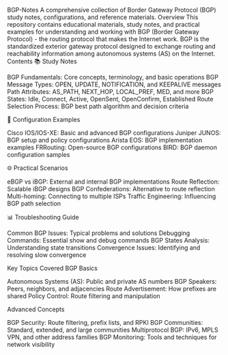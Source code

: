 BGP-Notes
A comprehensive collection of Border Gateway Protocol (BGP) study notes, configurations, and reference materials.
Overview
This repository contains educational materials, study notes, and practical examples for understanding and working with BGP (Border Gateway Protocol) - the routing protocol that makes the Internet work. BGP is the standardized exterior gateway protocol designed to exchange routing and reachability information among autonomous systems (AS) on the Internet.
Contents
📚 Study Notes

BGP Fundamentals: Core concepts, terminology, and basic operations
BGP Message Types: OPEN, UPDATE, NOTIFICATION, and KEEPALIVE messages
Path Attributes: AS_PATH, NEXT_HOP, LOCAL_PREF, MED, and more
BGP States: Idle, Connect, Active, OpenSent, OpenConfirm, Established
Route Selection Process: BGP best path algorithm and decision criteria

🔧 Configuration Examples

Cisco IOS/IOS-XE: Basic and advanced BGP configurations
Juniper JUNOS: BGP setup and policy configurations
Arista EOS: BGP implementation examples
FRRouting: Open-source BGP configurations
BIRD: BGP daemon configuration samples

🌐 Practical Scenarios

eBGP vs iBGP: External and internal BGP implementations
Route Reflection: Scalable iBGP designs
BGP Confederations: Alternative to route reflection
Multi-homing: Connecting to multiple ISPs
Traffic Engineering: Influencing BGP path selection

📊 Troubleshooting Guide

Common BGP Issues: Typical problems and solutions
Debugging Commands: Essential show and debug commands
BGP States Analysis: Understanding state transitions
Convergence Issues: Identifying and resolving slow convergence

Key Topics Covered
BGP Basics

Autonomous Systems (AS): Public and private AS numbers
BGP Speakers: Peers, neighbors, and adjacencies
Route Advertisement: How prefixes are shared
Policy Control: Route filtering and manipulation

Advanced Concepts

BGP Security: Route filtering, prefix lists, and RPKI
BGP Communities: Standard, extended, and large communities
Multiprotocol BGP: IPv6, MPLS VPN, and other address families
BGP Monitoring: Tools and techniques for network visibility


